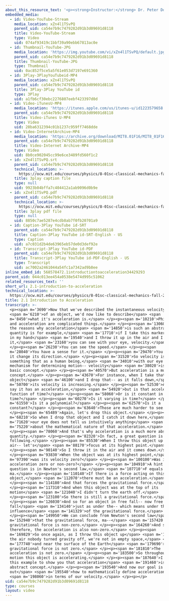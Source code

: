 ```yaml
---
about_this_resource_text: '<p><strong>Instructor:</strong> Dr. Peter Dourmashkin</p>'
embedded_media:
  - id: Video-YouTube-Stream
    media_location: xZn4l1TSvPQ
    parent_uid: ca54e7b9c7479282d91b3d09691d8118
    title: Video-YouTube-Stream
    type: Video
    uid: 074af93419c1bbf39a90ebb67813ac0e
  - id: Thumbnail-YouTube-JPG
    media_location: 'https://img.youtube.com/vi/xZn4l1TSvPQ/default.jpg'
    parent_uid: ca54e7b9c7479282d91b3d09691d8118
    title: Thumbnail-YouTube-JPG
    type: Thumbnail
    uid: 0ac852f5ce5a5f61e053d7197e691360
  - id: 3Play-3PlayYouTubeid-MP4
    media_location: xZn4l1TSvPQ
    parent_uid: ca54e7b9c7479282d91b3d09691d8118
    title: 3Play-3Play YouTube id
    type: 3Play
    uid: a1fb6cf30ebc2276807eebf423397d0d
  - id: Video-iTunesU-MP4
    media_location: 'https://itunes.apple.com/us/itunes-u/id1223579658'
    parent_uid: ca54e7b9c7479282d91b3d09691d8118
    title: Video-iTunes U-MP4
    type: Video
    uid: 28ba6312394c01b1237c959ff7468dde
  - id: Video-InternetArchive-MP4
    media_location: 'https://archive.org/download/MIT8.01F16/MIT8_01F16_L02v01_360p.mp4'
    parent_uid: ca54e7b9c7479282d91b3d09691d8118
    title: Video-Internet Archive-MP4
    type: Video
    uid: 8b0ce902045cc99e6ce3489fd560f1c2
  - id: xZn4l1TSvPQ.srt
    parent_uid: ca54e7b9c7479282d91b3d09691d8118
    technical_location: >-
      https://ocw.mit.edu/courses/physics/8-01sc-classical-mechanics-fall-2016/week-1-kinematics/2.1-introduction-to-acceleration/2.1-introduction-to-acceleration/xZn4l1TSvPQ.srt
    title: 3play caption file
    type: null
    uid: 9923b04bffa7c404412a1ab9096d0b9e
  - id: xZn4l1TSvPQ.pdf
    parent_uid: ca54e7b9c7479282d91b3d09691d8118
    technical_location: >-
      https://ocw.mit.edu/courses/physics/8-01sc-classical-mechanics-fall-2016/week-1-kinematics/2.1-introduction-to-acceleration/2.1-introduction-to-acceleration/xZn4l1TSvPQ.pdf
    title: 3play pdf file
    type: null
    uid: 8850c7ae5287e4cdb8ab7f0fb20701a9
  - id: Caption-3Play YouTube id-SRT
    parent_uid: ca54e7b9c7479282d91b3d09691d8118
    title: Caption-3Play YouTube id-SRT-English - US
    type: Caption
    uid: a7c031d2b4de63965eb57de0d3def92e
  - id: Transcript-3Play YouTube id-PDF
    parent_uid: ca54e7b9c7479282d91b3d09691d8118
    title: Transcript-3Play YouTube id-PDF-English - US
    type: Transcript
    uid: ac7002a2461044a54fc1a7342ad9b8ee
inline_embed_id: 568578472.1introductiontoacceleration34429293
parent_uid: 044c013ee454a0538e5474d995c51062
related_resources_text: ''
short_url: 2.1-introduction-to-acceleration
technical_location: >-
  https://ocw.mit.edu/courses/physics/8-01sc-classical-mechanics-fall-2016/week-1-kinematics/2.1-introduction-to-acceleration/2.1-introduction-to-acceleration
title: 2.1 Introduction to Acceleration
transcript: >-
  <p><span m='3690'>Now that we've described the instantaneous velocity</span>
  <span m='6210'>of an object, we'd now like to describe</span> <span
  m='8450'>what it's acceleration is.</span> </p><p><span m='10210'>Philosophy
  and acceleration are complicated things.</span> </p><p><span m='13060'>One of
  the reasons why acceleration</span> <span m='14850'>is such an abstract
  quantity is for example,</span> <span m='17710'>if I take this marker that's
  in my hand</span> <span m='19540'>and I throw it up in the air and I catch
  it,</span> <span m='23160'>you can see with your eye, velocity.</span>
  </p><p><span m='26230'>You can see the speed.</span> </p><p><span
  m='28040'>You have a sense for it.</span> </p><p><span m='29470'>You can see
  it change its direction.</span> </p><p><span m='31520'>So velocity is
  something that as a human being,</span> <span m='34010'>with our eye as a
  mechanism for determining motion-- velocity</span> <span m='38020'>is a very
  basic concept.</span> </p><p><span m='40570'>But acceleration is a much harder
  concept.</span> </p><p><span m='43670'>For instance, when I take that same
  object</span> <span m='46100'>and I drop that-- as it falls down,</span> <span
  m='50700'>its velocity is increasing.</span> </p><p><span m='52530'>And so we
  say it has an acceleration,</span> <span m='54920'>but is that acceleration a
  function of time?</span> </p><p><span m='58060'>Or is it constant in
  time?</span> </p><p><span m='60270'>Is it varying in time?</span> </p><p><span
  m='61550'>Is it a polynomial?</span> </p><p><span m='62570'>Is it a
  constant?</span> </p><p><span m='63640'>Those are much harder to see.</span>
  </p><p><span m='65489'>Again, let's drop this object.</span> </p><p><span
  m='68210'>So when I drop that object and I catch it down here,</span> <span
  m='71620'>our eye does not tell us intuitively anything</span> <span
  m='75220'>about the mathematical nature of that acceleration.</span>
  </p><p><span m='78060'>And that's why acceleration is a much more abstract
  quantity.</span> </p><p><span m='82320'>In fact, a great question is the
  following.</span> </p><p><span m='85530'>When I throw this object up in the
  air-- let's</span> <span m='88170'>focus at its highest point.</span>
  </p><p><span m='90140'>So I throw it in the air and it comes down.</span>
  </p><p><span m='93830'>When the object was at its highest point,</span> <span
  m='97390'>was its velocity zero?</span> </p><p><span m='100100'>Was its
  acceleration zero or non-zero?</span> </p><p><span m='104910'>A hint to this
  question is in Newton's second law,</span> <span m='107710'>F equals
  ma.</span> </p><p><span m='110140'>If there is a force acting on this
  object,</span> <span m='112070'>there must be an acceleration.</span>
  </p><p><span m='114180'>And that forces the gravitational force.</span>
  </p><p><span m='117310'>And when this object was at the top of its
  motion</span> <span m='121040'>I didn't turn the earth off.</span>
  </p><p><span m='123100'>So there is still a gravitational force.</span>
  </p><p><span m='126030'>And so for an object in free fall-- now free
  fall</span> <span m='134140'>just as under the-- which means under the
  influence</span> <span m='141329'>of the gravitational force.</span>
  </p><p><span m='149950'>We can conclude from Newton's second law</span> <span
  m='152940'>that the gravitational force, ma--</span> <span m='157420'>so this
  gravitational force is non-zero.</span> </p><p><span m='164260'>And so
  therefore, the acceleration is also non-zero.</span> </p><p><span
  m='169829'>So once again, as I throw this object up</span> <span m='172600'>in
  the air nobody turned gravity off, we're not in empty space,</span> <span
  m='177740'>and near the surface of the Earth</span> <span m='179690'>the
  gravitational force is not zero.</span> </p><p><span m='181810'>The
  acceleration is not zero.</span> </p><p><span m='183500'>So throughout this
  motion this object is accelerating.</span> </p><p><span m='187640'>I choose
  this example to show you that acceleration</span> <span m='191460'>is a very
  abstract concept.</span> </p><p><span m='193540'>And now our goal is to figure
  out</span> <span m='195540'>how to mathematically define acceleration</span>
  <span m='198060'>in terms of our velocity.</span> </p><p></p>
uid: ca54e7b9c7479282d91b3d09691d8118
type: courses
layout: video
---
```

